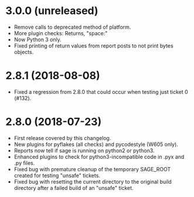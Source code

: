 3.0.0 (unreleased)
==================

* Remove calls to deprecated method of platform.
* More plugin checks: Returns, "space:"
* Now Python 3 only.
* Fixed printing of return values from report posts to not print
  bytes objects.


2.8.1 (2018-08-08)
==================

* Fixed a regression from 2.8.0 that could occur when testing just
  ticket 0 (#132).


2.8.0 (2018-07-23)
==================

* First release covered by this changelog.
* New plugins for pyflakes (all checks) and pycodestyle (W605 only).
* Reports now tell if sage is running on python2 or python3.
* Enhanced plugins to check for python3-incompatible code in .pyx
  and .py files.
* Fixed bug with premature cleanup of the temporary SAGE_ROOT created for
  testing "unsafe" tickets.
* Fixed bug with resetting the current directory to the original build
  directory after a failed build of an "unsafe" ticket.
